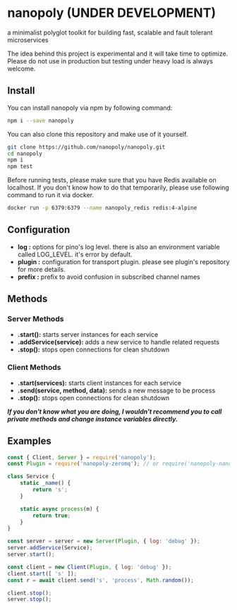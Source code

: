 # nanopoly (UNDER DEVELOPMENT)

a minimalist polyglot toolkit for building fast, scalable and fault tolerant microservices

The idea behind this project is experimental and it will take time to optimize.
Please do not use in production but testing under heavy load is always welcome.

## Install

You can install nanopoly via npm by following command:

```bash
npm i --save nanopoly
```

You can also clone this repository and make use of it yourself.

```bash
git clone https://github.com/nanopoly/nanopoly.git
cd nanopoly
npm i
npm test
```

Before running tests, please make sure that you have Redis available on localhost.
If you don't know how to do that temporarily, please use following command to run it via docker.

```bash
docker run -p 6379:6379 --name nanopoly_redis redis:4-alpine
```

## Configuration

- **log         :** options for pino's log level. there is also an environment variable called LOG_LEVEL. it's error by default.
- **plugin      :** configuration for transport plugin. please see plugin's repository for more details.
- **prefix      :** prefix to avoid confusion in subscribed channel names

## Methods

### Server Methods

- **.start():** starts server instances for each service
- **.addService(service):** adds a new service to handle related requests
- **.stop():** stops open connections for clean shutdown

### Client Methods

- **.start(services):** starts client instances for each service
- **.send(service, method, data):** sends a new message to be process
- **.stop():** stops open connections for clean shutdown

***If you don't know what you are doing, I wouldn't recommend you to call private methods and change instance variables directly.***

## Examples

```js
const { Client, Server } = require('nanopoly');
const Plugin = require('nanopoly-zeromq'); // or require('nanopoly-nanomsg')

class Service {
    static _name() {
        return 's';
    }

    static async process(m) {
        return true;
    }
}

const server = server = new Server(Plugin, { log: 'debug' });
server.addService(Service);
server.start();

const client = new Client(Plugin, { log: 'debug' });
client.start([ 's' ]);
const r = await client.send('s', 'process', Math.random());

client.stop();
server.stop();
```
